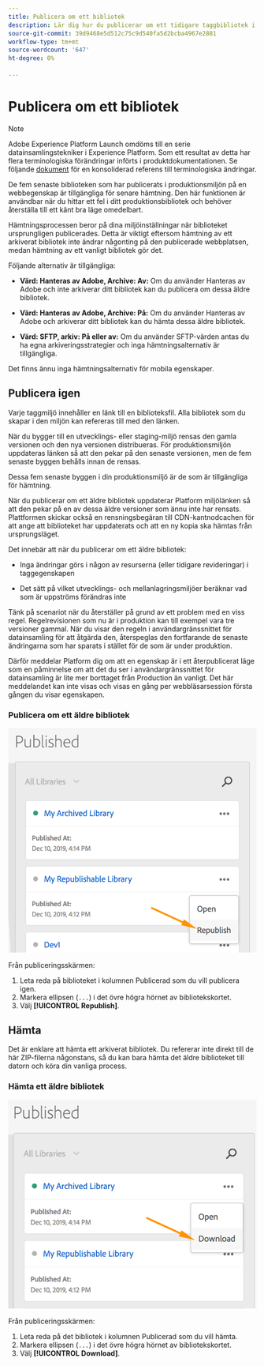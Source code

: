 ```yaml
---
title: Publicera om ett bibliotek
description: Lär dig hur du publicerar om ett tidigare taggbibliotek i Adobe Experience Platform.
source-git-commit: 39d9468e5d512c75c9d540fa5d2bcba4967e2881
workflow-type: tm+mt
source-wordcount: '647'
ht-degree: 0%

---
```


# Publicera om ett bibliotek

>[!NOTE]
>
>Adobe Experience Platform Launch omdöms till en serie datainsamlingstekniker i Experience Platform. Som ett resultat av detta har flera terminologiska förändringar införts i produktdokumentationen. Se följande [dokument](../../term-updates.md) för en konsoliderad referens till terminologiska ändringar.

De fem senaste biblioteken som har publicerats i produktionsmiljön på en webbegenskap är tillgängliga för senare hämtning. Den här funktionen är användbar när du hittar ett fel i ditt produktionsbibliotek och behöver återställa till ett känt bra läge omedelbart.

Hämtningsprocessen beror på dina miljöinställningar när biblioteket ursprungligen publicerades. Detta är viktigt eftersom hämtning av ett arkiverat bibliotek inte ändrar någonting på den publicerade webbplatsen, medan hämtning av ett vanligt bibliotek gör det.

Följande alternativ är tillgängliga:

* **Värd: Hanteras av Adobe, Archive: Av:** Om du använder Hanteras av Adobe och inte arkiverar ditt bibliotek kan du publicera om dessa äldre bibliotek.

* **Värd: Hanteras av Adobe, Archive: På:** Om du använder Hanteras av Adobe och arkiverar ditt bibliotek kan du hämta dessa äldre bibliotek.

* **Värd: SFTP, arkiv: På eller av:** Om du använder SFTP-värden antas du ha egna arkiveringsstrategier och inga hämtningsalternativ är tillgängliga.

Det finns ännu inga hämtningsalternativ för mobila egenskaper.

## Publicera igen

Varje taggmiljö innehåller en länk till en biblioteksfil. Alla bibliotek som du skapar i den miljön kan refereras till med den länken.

När du bygger till en utvecklings- eller staging-miljö rensas den gamla versionen och den nya versionen distribueras. För produktionsmiljön uppdateras länken så att den pekar på den senaste versionen, men de fem senaste byggen behålls innan de rensas.

Dessa fem senaste byggen i din produktionsmiljö är de som är tillgängliga för hämtning.

När du publicerar om ett äldre bibliotek uppdaterar Platform miljölänken så att den pekar på en av dessa äldre versioner som ännu inte har rensats.  Plattformen skickar också en rensningsbegäran till CDN-kantnodcachen för att ange att biblioteket har uppdaterats och att en ny kopia ska hämtas från ursprungsläget.

Det innebär att när du publicerar om ett äldre bibliotek:

* Inga ändringar görs i någon av resurserna (eller tidigare revideringar) i taggegenskapen

* Det sätt på vilket utvecklings- och mellanlagringsmiljöer beräknar vad som är uppströms förändras inte

Tänk på scenariot när du återställer på grund av ett problem med en viss regel. Regelrevisionen som nu är i produktion kan till exempel vara tre versioner gammal.  När du visar den regeln i användargränssnittet för datainsamling för att åtgärda den, återspeglas den fortfarande de senaste ändringarna som har sparats i stället för de som är under produktion.

Därför meddelar Platform dig om att en egenskap är i ett återpublicerat läge som en påminnelse om att det du ser i användargränssnittet för datainsamling är lite mer borttaget från Production än vanligt. Det här meddelandet kan inte visas och visas en gång per webbläsarsession första gången du visar egenskapen.

### Publicera om ett äldre bibliotek

![Publicera om ett bibliotek](images/retrieve_republish.png)

Från publiceringsskärmen:

1. Leta reda på biblioteket i kolumnen Publicerad som du vill publicera igen.
1. Markera ellipsen (`...`) i det övre högra hörnet av bibliotekskortet.
1. Välj **[!UICONTROL Republish]**.

## Hämta

Det är enklare att hämta ett arkiverat bibliotek. Du refererar inte direkt till de här ZIP-filerna någonstans, så du kan bara hämta det äldre biblioteket till datorn och köra din vanliga process.

### Hämta ett äldre bibliotek

![Hämta ett bibliotek](images/retrieve_download.png)

Från publiceringsskärmen:

1. Leta reda på det bibliotek i kolumnen Publicerad som du vill hämta.
1. Markera ellipsen (`...`) i det övre högra hörnet av bibliotekskortet.
1. Välj **[!UICONTROL Download]**.
